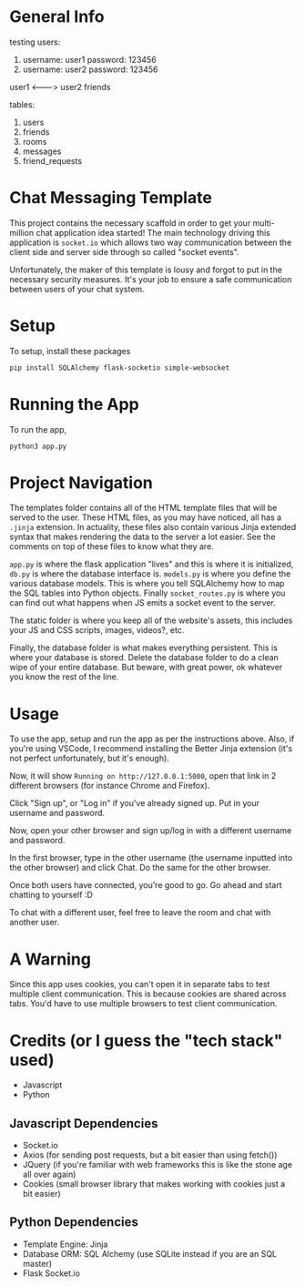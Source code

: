 # General Info

testing users:

1. username: user1 password: 123456
2. username: user2 password: 123456

user1 <---> user2  friends

tables:

1. users
2. friends
3. rooms
4. messages
5. friend_requests

# Chat Messaging Template

This project contains the necessary scaffold in order to get your multi-million chat application idea started! The main technology driving this application is `socket.io` which allows two way communication between the client side and server side through so called "socket events".

Unfortunately, the maker of this template is lousy and forgot to put in the necessary security measures. It's your job to ensure a safe communication between users of your chat system.

# Setup

To setup, install these packages

```bash
pip install SQLAlchemy flask-socketio simple-websocket
```

# Running the App

To run the app,

```bash
python3 app.py
```

# Project Navigation

The templates folder contains all of the HTML template files that will be served to the user. These HTML files, as you may have noticed, all has a `.jinja` extension. In actuality, these files also contain various Jinja extended syntax that makes rendering the data to the server a lot easier. See the comments on top of these files to know what they are.

`app.py` is where the flask application "lives" and this is where it is initialized, `db.py` is where the database interface is. `models.py` is where you define the various database models. This is where you tell SQLAlchemy how to map the SQL tables into Python objects. Finally `socket_routes.py` is where you can find out what happens when JS emits a socket event to the server.

The static folder is where you keep all of the website's assets, this includes your JS and CSS scripts, images, videos?, etc.

Finally, the database folder is what makes everything persistent. This is where your database is stored. Delete the database folder to do a clean wipe of your entire database. But beware, with great power, ok whatever you know the rest of the line.

# Usage

To use the app, setup and run the app as per the instructions above. Also, if you're using VSCode, I recommend installing the Better Jinja extension (it's not perfect unfortunately, but it's enough).

Now, it will show `Running on http://127.0.0.1:5000`, open that link in 2 different browsers (for instance Chrome and Firefox).

Click "Sign up", or "Log in" if you've already signed up. Put in your username and password.

Now, open your other browser and sign up/log in with a different username and password.

In the first browser, type in the other username (the username inputted into the other browser) and click Chat. Do the same for the other browser.

Once both users have connected, you're good to go. Go ahead and start chatting to yourself :D

To chat with a different user, feel free to leave the room and chat with another user.

# A Warning

Since this app uses cookies, you can't open it in separate tabs to test multiple client communication. This is because cookies are shared across tabs. You'd have to use multiple browsers to test client communication.

# Credits (or I guess the "tech stack" used)

- Javascript
- Python

## Javascript Dependencies

- Socket.io
- Axios (for sending post requests, but a bit easier than using fetch())
- JQuery (if you're familiar with web frameworks this is like the stone age all over again)
- Cookies (small browser library that makes working with cookies just a bit easier)

## Python Dependencies

- Template Engine: Jinja
- Database ORM: SQL Alchemy (use SQLite instead if you are an SQL master)
- Flask Socket.io
